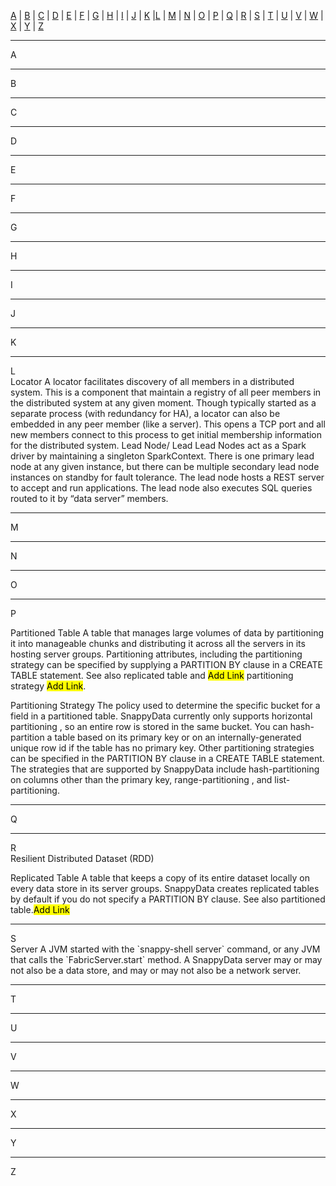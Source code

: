 [A](#a)  |  [B](#b)  |  [C](#c)  |  [D](#d)  |  [E](#e)  |  [F](#f)  |  [G](#g)  |  [H](#h)  |  [I](#i)  |  [J](#j)  |  [K](#k)  |[L](#l)  |  [M](#m)  |  [N](#n)  |  [O](#o)  |  [P](#p)  |  [Q](#q)  |  [R](#r)  |  [S](#s)  |  [T](#t)  |  [U](#u)  |  [V](#v)  |  [W](#w)  |  [X](#x)  |  [Y](#y)  |  [Z](#z)
<hr>

<a id="a"></a>
<glossary> A</glossary></br>

<hr>
<a id="b"></a> 
<glossary>B</glossary></br>

<hr>
<a id="c"></a> 
<glossary>C</glossary></br>

<hr>
<a id="d"></a> 
<glossary>D</glossary></br>

<hr>
<a id="e"></a> 
<glossary>E</glossary></br>

<hr>
<a id="f"></a> 
<glossary>F</glossary></br>

<hr>
<a id="g"></a> 
<glossary>G</glossary></br>

<hr>
<a id="h"></a> 
<glossary>H</glossary></br>

<hr>
<a id="i"></a> 
<glossary>I</glossary></br>

<hr>
<a id="j"></a> 
<glossary>J</glossary></br>

<hr>
<a id="k"></a> 
<glossary>K</glossary></br>

<hr>
<a id="l"></a> 
<glossary>L</glossary></br>

<glossaryterm>
Locator
</glossaryterm>

<glossarytext>
A locator facilitates discovery of all members in a distributed system. This is a component that maintain a registry of all peer members in the distributed system at any given moment. Though typically started as a separate process (with redundancy for HA), a locator can also be embedded in any peer member (like a server). This opens a TCP port and all new members connect to this process to get initial membership information for the distributed system.
</glossarytext>

<glossaryterm>
Lead Node/ Lead
</glossaryterm>

<glossarytext>
Lead Nodes act as a Spark driver by maintaining a singleton SparkContext. There is one primary lead node at any given instance, but there can be multiple secondary lead node instances on standby for fault tolerance. The lead node hosts a REST server to accept and run applications. The lead node also executes SQL queries routed to it by “data server” members.
</glossarytext>

<hr>
<a id="m"></a> 
<glossary>M</glossary></br>

<hr>
<a id="n"></a> 
<glossary>N</glossary></br>

<hr>
<a id="o"></a> 
<glossary>O</glossary></br>

<hr>
<a id="p"></a> 
<glossary>P</glossary></br>

<glossaryterm>Partitioned Table</glossaryterm>
<glossarytext>A table that manages large volumes of data by partitioning it into manageable chunks and distributing it across all the servers in its hosting server groups. Partitioning attributes, including the partitioning strategy can be specified by supplying a PARTITION BY clause in a CREATE TABLE statement. See also replicated table and <mark>Add Link</mark> partitioning strategy <mark>Add Link</mark>.</glossarytext>

<glossaryterm>Partitioning Strategy</glossaryterm>
<glossarytext>The policy used to determine the specific bucket for a field in a partitioned table. SnappyData currently only supports horizontal partitioning , so an entire row is stored in the same bucket. You can hash-partition a table based on its primary key or on an internally-generated unique row id if the table has no primary key. Other partitioning strategies can be specified in the PARTITION BY clause in a CREATE TABLE statement. The strategies that are supported by SnappyData include hash-partitioning on columns other than the primary key, range-partitioning , and list-partitioning.</glossarytext>

<hr>
<a id="q"></a> 
<glossary>Q</glossary></br>

<hr>
<a id="r"></a> 
<glossary>R</glossary></br>
<glossaryterm>Resilient Distributed Dataset (RDD)</glossaryterm>
<glossarytext> </glossarytext>

<glossaryterm>Replicated Table</glossaryterm>
<glossarytext>A table that keeps a copy of its entire dataset locally on every data store in its server groups. SnappyData creates replicated tables by default if you do not specify a PARTITION BY clause. See also partitioned table.<mark>Add Link</mark></glossarytext>

<hr>
<a id="s"></a> 
<glossary>S</glossary></br>

<glossaryterm>
Server
</glossaryterm>

<glossarytext>
A JVM started with the `snappy-shell server` command, or any JVM that calls the `FabricServer.start` method. A SnappyData server may or may not also be a data store, and may or may not also be a network server.
</glossarytext>

<hr>
<a id="t"></a> 
<glossary>T</glossary></br>

<hr>
<a id="u"></a> 
<glossary>U</glossary></br>

<hr>
<a id="v"></a> 
<glossary>V</glossary></br>

<hr>
<a id="w"></a> 
<glossary>W</glossary></br>

<hr>
<a id="x"></a> 
<glossary>X</glossary></br>

<hr>
<a id="y"></a> 
<glossary>Y</glossary></br>

<hr>
<a id="z"></a> 
<glossary>Z</glossary></br>

</br>
